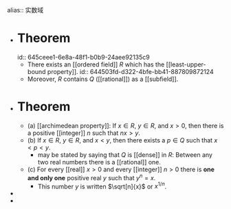 alias:: 实数域

- # Theorem
  id:: 645ceee1-6e8a-48f1-b0b9-24aee92135c9
	- There exists an [[ordered field]] $R$ which has the [[least-upper-bound property]].
	  id:: 644503fd-d322-4bfe-bb41-887809872124
	- Moreover, $R$ contains $Q$ ([[rational]]) as a [[subfield]].
- # Theorem
	- (a)  [[archimedean property]]: If $x\in R$, $y\in R$, and $x>0$, then there is a positive [[integer]] $n$ such that $nx > y$.
	- (b) If $x\in R$, $y\in R$, and $x < y$, then there exists a $p\in Q$ such that $x< p<y$.
		- may be stated by saying that $Q$ is [[dense]] in $R$: Between any two real numbers there is a [[rational]] one.
	- (c) For every [[real]] $x > 0$ and every [[integer]] $n > 0$ there is **one and only one** positive real $y$ such that $y^n = x$.
		- This number $y$ is written $\sqrt[n]{x}$ or $x^{1/n}$.
-
-